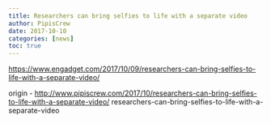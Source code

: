```yaml
---
title: Researchers can bring selfies to life with a separate video
author: PipisCrew
date: 2017-10-10
categories: [news]
toc: true
---
```


https://www.engadget.com/2017/10/09/researchers-can-bring-selfies-to-life-with-a-separate-video/

origin - http://www.pipiscrew.com/2017/10/researchers-can-bring-selfies-to-life-with-a-separate-video/ researchers-can-bring-selfies-to-life-with-a-separate-video